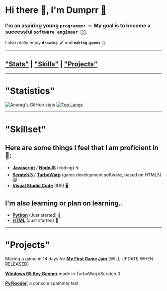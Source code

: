 # Hi there 👋, I'm Dumprr [📨](mailto:duhhhmprr@proton.me)
### I'm an aspiring young `programmer ⌨️`. My goal is to become a successful `software engineer 👨‍💻`.
I also really enjoy **`drawing 🖌️`** and **`making games 👾`**.

---

## [**"Stats"**](https://github.com/dumprr#statistics) | [**"Skills"**](https://github.com/dumprr#skillset) | [**"Projects"**](https://github.com/dumprr#projects)

---

# "Statistics"

![Anurag's GitHub stats](https://github-readme-stats.vercel.app/api?username=dumprr&show_icons=true&theme=tokyonight)
[![Top Langs](https://github-readme-stats.vercel.app/api/top-langs/?username=dumprr&layout=donut)](https://github.com/anuraghazra/github-readme-stats)

---
# "Skillset"
## Here are some things I feel that I am proficient in 💪:
- [**Javascript**](https://en.wikipedia.org/wiki/JavaScript) / [**NodeJS**](https://nodejs.org/) (coding) ☕
- [**Scratch 3**](https://scratch.mit.edu/) / [**TurboWarp**](https://turbowarp.org/) (game development software, based on HTML5) 😺
- [**Visual Studio Code**](https://code.visualstudio.com/) (IDE) 🖥️ 

## I'm also learning or plan on learning..
- [**Python**](https://www.python.org/) (Just started) 🐍
- [**HTML**](https://en.wikipedia.org/wiki/HTML) (Just started) 📝
---

# "Projects"

Making a game in 14 days for [**My First Game Jam**](https://itch.io/jam/my-first-game-jam-summer-2023) (WILL UPDATE WHEN RELEASED)

[**Windows 95 Key Genner**](https://dumprr.github.io/Win95CDKey/) made in TurboWarp/Scratch 3 

[**PyFlooder**](https://github.com/dumprr/pyflood), a console spammer test


